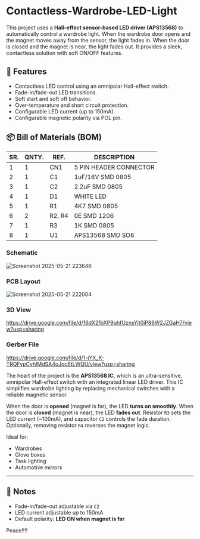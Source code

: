 # Contactless-Wardrobe-LED-Light

This project uses a **Hall-effect sensor-based LED driver (APS13568)** to automatically control a wardrobe light. When the wardrobe door opens and the magnet moves away from the sensor, the light fades in. When the door is closed and the magnet is near, the light fades out. It provides a sleek, contactless solution with soft ON/OFF features.

## 🔧 Features
- Contactless LED control using an omnipolar Hall-effect switch.
- Fade-in/fade-out LED transitions.
- Soft start and soft off behavior.
- Over-temperature and short circuit protection.
- Configurable LED current (up to 150mA).
- Configurable magnetic polarity via POL pin.

## 📦 Bill of Materials (BOM)

| SR. | QNTY. | REF.   | DESCRIPTION           |
|-----|-------|--------|------------------------|
| 1   | 1     | CN1    | 5 PIN HEADER CONNECTOR |
| 2   | 1     | C1     | 1uF/16V SMD 0805       |
| 3   | 1     | C2     | 2.2uF SMD 0805         |
| 4   | 1     | D1     | WHITE LED              |
| 5   | 1     | R1     | 4K7 SMD 0805           |
| 6   | 2     | R2, R4 | 0E SMD 1206            |
| 7   | 1     | R3     | 1K SMD 0805            |
| 8   | 1     | U1     | APS13568 SMD SO8       |


### Schematic

![Screenshot 2025-05-21 223646](https://github.com/user-attachments/assets/1be24af0-0bf8-4865-be1d-a1c71f06f214)

### PCB Layout

![Screenshot 2025-05-21 222004](https://github.com/user-attachments/assets/be34cc20-5cfd-40d9-a263-0376fc439e0d)


### 3D View

https://drive.google.com/file/d/16dX2fbXP9qhfUznsYit0iP89W2JZGaH7/view?usp=sharing

### Gerber File

https://drive.google.com/file/d/1-jYX_K-TRQFvpCvhlMdSA4oJoc6tLWQU/view?usp=sharing


The heart of the project is the **APS13568 IC**, which is an ultra-sensitive, omnipolar Hall-effect switch with an integrated linear LED driver. This IC simplifies wardrobe lighting by replacing mechanical switches with a reliable magnetic sensor.

When the door is **opened** (magnet is far), the LED **turns on smoothly**. When the door is **closed** (magnet is near), the LED **fades out**. Resistor `R3` sets the LED current (~100mA), and capacitor `C2` controls the fade duration. Optionally, removing resistor `R4` reverses the magnet logic.

Ideal for:
- Wardrobes
- Glove boxes
- Task lighting
- Automotive mirrors

---

## 📎 Notes
- Fade-in/fade-out adjustable via `C2`
- LED current adjustable up to 150mA
- Default polarity: **LED ON when magnet is far**


Peace!!!!

